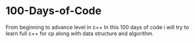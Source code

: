 # 100-Days-of-Code
From beginning to advance level in c++
In this 100 days of code i will try to learn full c++ for cp along with data structure and algorithm.
